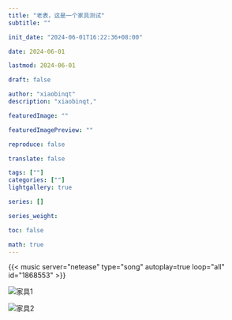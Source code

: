 ```yaml
---
title: "老表，这是一个家具测试"
subtitle: ""

init_date: "2024-06-01T16:22:36+08:00"

date: 2024-06-01

lastmod: 2024-06-01

draft: false

author: "xiaobinqt"
description: "xiaobinqt,"

featuredImage: ""

featuredImagePreview: ""

reproduce: false

translate: false

tags: [""]
categories: [""]
lightgallery: true

series: []

series_weight:

toc: false

math: true
---
```


<!-- author： xiaobinqt -->
<!-- email： xiaobinqt@163.com -->
<!-- https://xiaobinqt.github.io -->
<!-- https://www.xiaobinqt.cn -->

{{< music server="netease" type="song" autoplay=true loop="all" id="1868553"  >}}


![家具1](https://cdn.xiaobinqt.cn/xiaobinqt.io/20240601/c27a69b7189c4eb485c021cf8587eef1.png?imageView2/0/q/75|watermark/2/text/eGlhb2JpbnF0/font/dmlqYXlh/fontsize/1000/fill/IzVDNUI1Qg==/dissolve/52/gravity/SouthEast/dx/15/dy/15)



![家具2](https://cdn.xiaobinqt.cn/xiaobinqt.io/20240601/e168f29ff5394a6ba53bf3a536538631.png?imageView2/0/q/75|watermark/2/text/eGlhb2JpbnF0/font/dmlqYXlh/fontsize/1000/fill/IzVDNUI1Qg==/dissolve/52/gravity/SouthEast/dx/15/dy/15)

